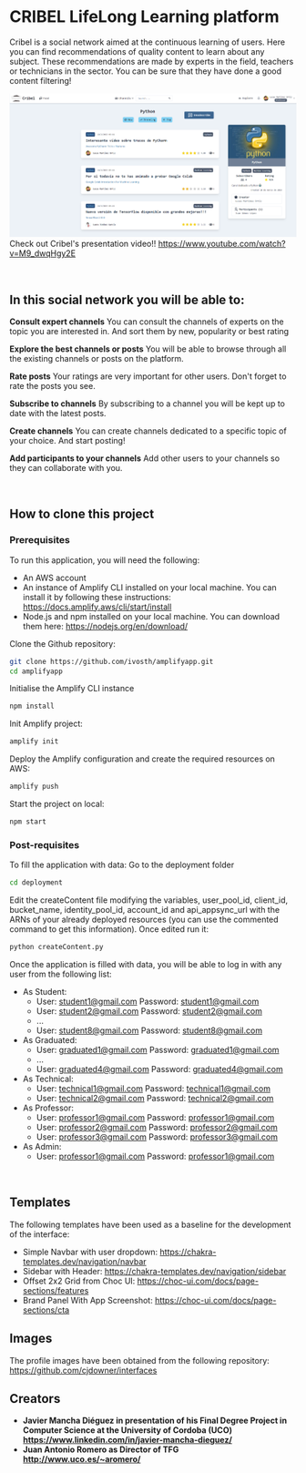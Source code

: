 # **CRIBEL** LifeLong Learning platform
Cribel is a social network aimed at the continuous learning of users. Here you can find recommendations of quality content to learn about any subject. These recommendations are made by experts in the field, teachers or technicians in the sector. You can be sure that they have done a good content filtering!
<br/>

![Cribel](./public/screenshot.png)
Check out Cribel's presentation video!! https://www.youtube.com/watch?v=M9_dwqHgy2E

<br/>

## In this social network you will be able to: 
**Consult expert channels**
You can consult the channels of experts on the topic you are interested in. And sort them by new, popularity or best rating

**Explore the best channels or posts**
You will be able to browse through all the existing channels or posts on the platform.

**Rate posts**
Your ratings are very important for other users. Don't forget to rate the posts you see.

**Subscribe to channels**
By subscribing to a channel you will be kept up to date with the latest posts.

**Create channels**
You can create channels dedicated to a specific topic of your choice. And start posting!

**Add participants to your channels**
Add other users to your channels so they can collaborate with you.

<br/>

## How to clone this project

### Prerequisites
To run this application, you will need the following:

- An AWS account
- An instance of Amplify CLI installed on your local machine. You can install it by following these instructions: https://docs.amplify.aws/cli/start/install
- Node.js and npm installed on your local machine. You can download them here: https://nodejs.org/en/download/


Clone the Github repository:

```sh
git clone https://github.com/ivosth/amplifyapp.git
cd amplifyapp
```

Initialise the Amplify CLI instance

```sh
npm install
```

Init Amplify project:

```sh
amplify init
```

Deploy the Amplify configuration and create the required resources on AWS:

```sh
amplify push
```

Start the project on local:

```sh
npm start
```

### Post-requisites
To fill the application with data:
Go to the deployment folder

```sh
cd deployment
```

Edit the createContent file modifying the variables, user_pool_id, client_id, bucket_name, identity_pool_id, account_id and api_appsync_url with the ARNs of your already deployed resources (you can use the commented command to get this information).
Once edited run it:

```sh
python createContent.py
```

Once the application is filled with data, you will be able to log in with any user from the following list:
- As Student:
  - User: student1@gmail.com Password: student1@gmail.com
  - User: student2@gmail.com Password: student2@gmail.com
  - ...
  - User: student8@gmail.com Password: student8@gmail.com
- As Graduated:
  - User: graduated1@gmail.com Password: graduated1@gmail.com
  - ...
  - User: graduated4@gmail.com Password: graduated4@gmail.com
- As Technical:
  - User: technical1@gmail.com Password: technical1@gmail.com
  - User: technical2@gmail.com Password: technical2@gmail.com
- As Professor:
  - User: professor1@gmail.com Password: professor1@gmail.com
  - User: professor2@gmail.com Password: professor2@gmail.com
  - User: professor3@gmail.com Password: professor3@gmail.com
- As Admin:
  - User: professor1@gmail.com Password: professor1@gmail.com
  
<br>

## Templates
The following templates have been used as a baseline for the development of the interface:
- Simple Navbar with user dropdown: https://chakra-templates.dev/navigation/navbar
- Sidebar with Header: https://chakra-templates.dev/navigation/sidebar
- Offset 2x2 Grid from Choc UI: https://choc-ui.com/docs/page-sections/features
- Brand Panel With App Screenshot: https://choc-ui.com/docs/page-sections/cta

## Images
The profile images have been obtained from the following repository: https://github.com/cjdowner/interfaces


## Creators
- **Javier Mancha Diéguez in presentation of his Final Degree Project in Computer Science at the University of Cordoba (UCO) https://www.linkedin.com/in/javier-mancha-dieguez/**
- **Juan Antonio Romero as Director of TFG http://www.uco.es/~aromero/**
